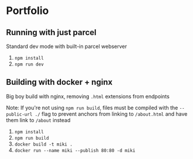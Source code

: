 # Portfolio
## Running with just parcel
Standard dev mode with built-in parcel webserver

1. `npm install`
2. `npm run dev`

## Building with docker + nginx
Big boy build with nginx, removing `.html` extensions from endpoints

Note: If you're not using `npm run build`, files must be compiled with
the `--public-url ./` flag to prevent anchors from linking to `/about.html` 
and have them link to `/about` instead

1. `npm install`
2. `npm run build`
3. `docker build -t miki .`
3. `docker run --name miki --publish 80:80 -d miki`
